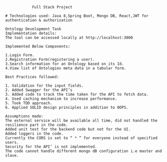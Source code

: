 				Full Stack Project
	
	# Technologies used: Java 8,Spring Boot, Mongo DB, React,JWT for authentication & authorization

	Ontology Development Task
	Implementation details:
	The tool can be accessed locally at http://localhost:3000
 
 	Implemented Below Components:
  
  	1.Login Form.
  	2.Registration Form(registering a user).
  	3.Search information for an Ontology based on its Id.
  	4.View list of Ontologies meta data in a tabular form.
  
  	Best Practices followed:
  
  	1. Validation for the input fields. 
  	2. Added Swagger for the API’s
  	3. Added code to track the time taken for the API to fetch data.
  	4. Used caching mechanism to increase performance.
  	5. Took TDD approach.
  	6. Applied SOLID design principles in addition to OOPS.

	Assumptions made:
	The external service will be available all time, did not handled the resilience part in the code.
	Added unit test for the backend code but not for the UI.
	Added loggers in the code.
	Currently the CORS is set to “ * ” for everyone instead of specified users.
	Security for the API’ is not implemented.
	The code cannot handle different mongo dB configuration i.e master and slave.

 


